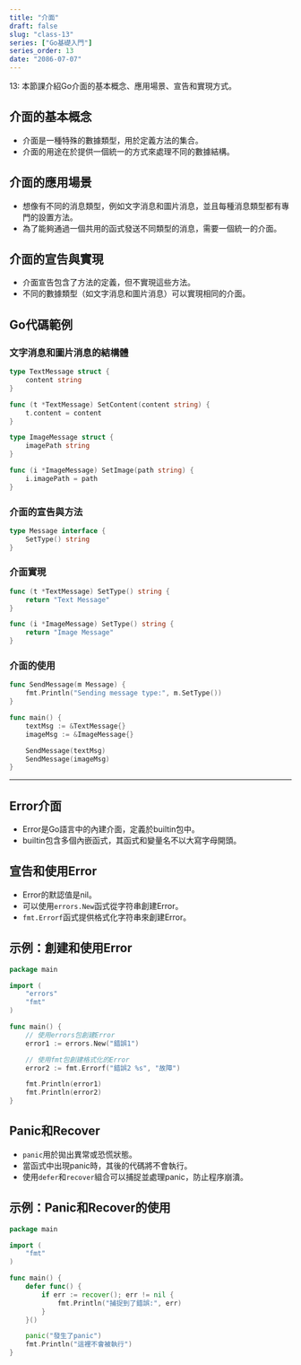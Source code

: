 ```yaml
---
title: "介面"
draft: false
slug: "class-13"
series: ["Go基礎入門"]
series_order: 13
date: "2086-07-07"
---
```

13: 本節課介紹Go介面的基本概念、應用場景、宣告和實現方式。

## 介面的基本概念
- 介面是一種特殊的數據類型，用於定義方法的集合。
- 介面的用途在於提供一個統一的方式來處理不同的數據結構。

## 介面的應用場景
- 想像有不同的消息類型，例如文字消息和圖片消息，並且每種消息類型都有專門的設置方法。
- 為了能夠通過一個共用的函式發送不同類型的消息，需要一個統一的介面。

## 介面的宣告與實現
- 介面宣告包含了方法的定義，但不實現這些方法。
- 不同的數據類型（如文字消息和圖片消息）可以實現相同的介面。

## Go代碼範例

### 文字消息和圖片消息的結構體
```go
type TextMessage struct {
    content string
}

func (t *TextMessage) SetContent(content string) {
    t.content = content
}

type ImageMessage struct {
    imagePath string
}

func (i *ImageMessage) SetImage(path string) {
    i.imagePath = path
}
```

### 介面的宣告與方法
```go
type Message interface {
    SetType() string
}
```

### 介面實現
```go
func (t *TextMessage) SetType() string {
    return "Text Message"
}

func (i *ImageMessage) SetType() string {
    return "Image Message"
}
```

### 介面的使用
```go
func SendMessage(m Message) {
    fmt.Println("Sending message type:", m.SetType())
}

func main() {
    textMsg := &TextMessage{}
    imageMsg := &ImageMessage{}

    SendMessage(textMsg)
    SendMessage(imageMsg)
}
```
---

## Error介面
- Error是Go語言中的內建介面，定義於builtin包中。
- builtin包含多個內嵌函式，其函式和變量名不以大寫字母開頭。

## 宣告和使用Error
- Error的默認值是nil。
- 可以使用`errors.New`函式從字符串創建Error。
- `fmt.Errorf`函式提供格式化字符串來創建Error。

## 示例：創建和使用Error
```go
package main

import (
	"errors"
	"fmt"
)

func main() {
	// 使用errors包創建Error
	error1 := errors.New("錯誤1")

	// 使用fmt包創建格式化的Error
	error2 := fmt.Errorf("錯誤2 %s", "故障")

	fmt.Println(error1)
	fmt.Println(error2)
}
```

## Panic和Recover
- `panic`用於拋出異常或恐慌狀態。
- 當函式中出現panic時，其後的代碼將不會執行。
- 使用`defer`和`recover`組合可以捕捉並處理panic，防止程序崩潰。

## 示例：Panic和Recover的使用
```go
package main

import (
	"fmt"
)

func main() {
	defer func() {
		if err := recover(); err != nil {
			fmt.Println("捕捉到了錯誤:", err)
		}
	}()

	panic("發生了panic")
	fmt.Println("這裡不會被執行")
}
```
